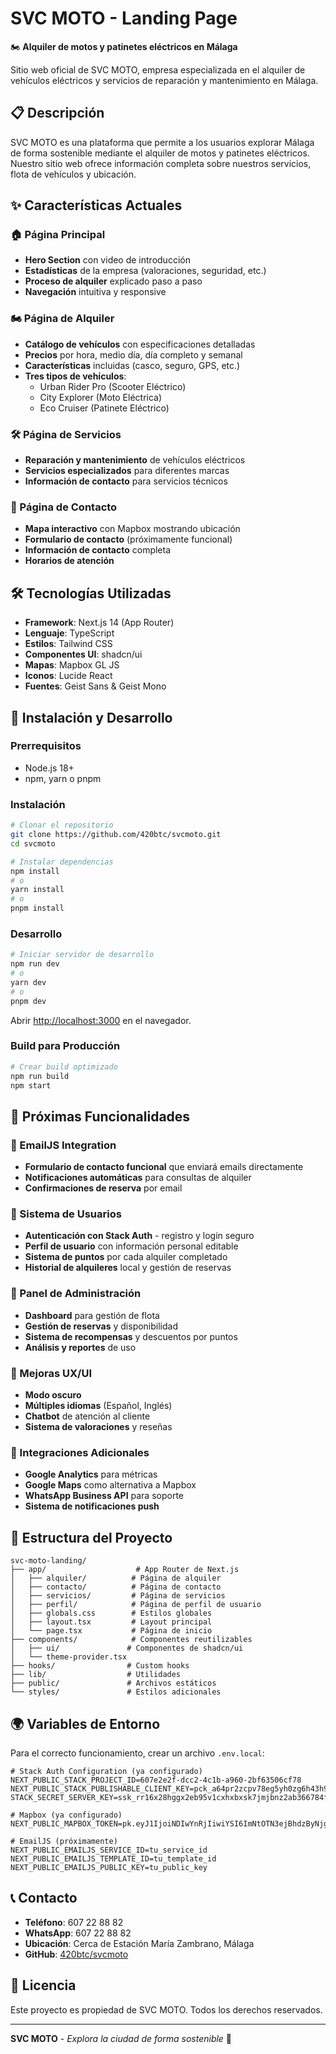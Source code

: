 # SVC MOTO - Landing Page

🏍️ **Alquiler de motos y patinetes eléctricos en Málaga**

Sitio web oficial de SVC MOTO, empresa especializada en el alquiler de vehículos eléctricos y servicios de reparación y mantenimiento en Málaga.

## 📋 Descripción

SVC MOTO es una plataforma que permite a los usuarios explorar Málaga de forma sostenible mediante el alquiler de motos y patinetes eléctricos. Nuestro sitio web ofrece información completa sobre nuestros servicios, flota de vehículos y ubicación.

## ✨ Características Actuales

### 🏠 Página Principal
- **Hero Section** con video de introducción
- **Estadísticas** de la empresa (valoraciones, seguridad, etc.)
- **Proceso de alquiler** explicado paso a paso
- **Navegación** intuitiva y responsive

### 🏍️ Página de Alquiler
- **Catálogo de vehículos** con especificaciones detalladas
- **Precios** por hora, medio día, día completo y semanal
- **Características** incluidas (casco, seguro, GPS, etc.)
- **Tres tipos de vehículos**:
  - Urban Rider Pro (Scooter Eléctrico)
  - City Explorer (Moto Eléctrica)
  - Eco Cruiser (Patinete Eléctrico)

### 🛠️ Página de Servicios
- **Reparación y mantenimiento** de vehículos eléctricos
- **Servicios especializados** para diferentes marcas
- **Información de contacto** para servicios técnicos

### 📍 Página de Contacto
- **Mapa interactivo** con Mapbox mostrando ubicación
- **Formulario de contacto** (próximamente funcional)
- **Información de contacto** completa
- **Horarios de atención**

## 🛠️ Tecnologías Utilizadas

- **Framework**: Next.js 14 (App Router)
- **Lenguaje**: TypeScript
- **Estilos**: Tailwind CSS
- **Componentes UI**: shadcn/ui
- **Mapas**: Mapbox GL JS
- **Iconos**: Lucide React
- **Fuentes**: Geist Sans & Geist Mono

## 🚀 Instalación y Desarrollo

### Prerrequisitos
- Node.js 18+ 
- npm, yarn o pnpm

### Instalación
```bash
# Clonar el repositorio
git clone https://github.com/420btc/svcmoto.git
cd svcmoto

# Instalar dependencias
npm install
# o
yarn install
# o
pnpm install
```

### Desarrollo
```bash
# Iniciar servidor de desarrollo
npm run dev
# o
yarn dev
# o
pnpm dev
```

Abrir [http://localhost:3000](http://localhost:3000) en el navegador.

### Build para Producción
```bash
# Crear build optimizado
npm run build
npm start
```

## 🔮 Próximas Funcionalidades

### 📧 EmailJS Integration
- **Formulario de contacto funcional** que enviará emails directamente
- **Notificaciones automáticas** para consultas de alquiler
- **Confirmaciones de reserva** por email

### 🔐 Sistema de Usuarios
- **Autenticación con Stack Auth** - registro y login seguro
- **Perfil de usuario** con información personal editable
- **Sistema de puntos** por cada alquiler completado
- **Historial de alquileres** local y gestión de reservas

### 🔐 Panel de Administración
- **Dashboard** para gestión de flota
- **Gestión de reservas** y disponibilidad
- **Sistema de recompensas** y descuentos por puntos
- **Análisis y reportes** de uso

### 🌟 Mejoras UX/UI
- **Modo oscuro**
- **Múltiples idiomas** (Español, Inglés)
- **Chatbot** de atención al cliente
- **Sistema de valoraciones** y reseñas

### 🔌 Integraciones Adicionales
- **Google Analytics** para métricas
- **Google Maps** como alternativa a Mapbox
- **WhatsApp Business API** para soporte
- **Sistema de notificaciones push**

## 📁 Estructura del Proyecto

```
svc-moto-landing/
├── app/                    # App Router de Next.js
│   ├── alquiler/          # Página de alquiler
│   ├── contacto/          # Página de contacto
│   ├── servicios/         # Página de servicios
│   ├── perfil/            # Página de perfil de usuario
│   ├── globals.css        # Estilos globales
│   ├── layout.tsx         # Layout principal
│   └── page.tsx           # Página de inicio
├── components/            # Componentes reutilizables
│   ├── ui/               # Componentes de shadcn/ui
│   └── theme-provider.tsx
├── hooks/                # Custom hooks
├── lib/                  # Utilidades
├── public/               # Archivos estáticos
└── styles/               # Estilos adicionales
```

## 🌍 Variables de Entorno

Para el correcto funcionamiento, crear un archivo `.env.local`:

```env
# Stack Auth Configuration (ya configurado)
NEXT_PUBLIC_STACK_PROJECT_ID=607e2e2f-dcc2-4c1b-a960-2bf63506cf78
NEXT_PUBLIC_STACK_PUBLISHABLE_CLIENT_KEY=pck_a64pr2zcpv78eg5yh0zg6h43h9saarp482c3q30f3z1d8
STACK_SECRET_SERVER_KEY=ssk_rr16x28hggx2eb95v1cxhxbxsk7jmjbnz2ab366784fdr

# Mapbox (ya configurado)
NEXT_PUBLIC_MAPBOX_TOKEN=pk.eyJ1IjoiNDIwYnRjIiwiYSI6ImNtOTN3ejBhdzByNjgycHF6dnVmeHl2ZTUifQ.Utq_q5wN6DHwpkn6rcpZdw

# EmailJS (próximamente)
NEXT_PUBLIC_EMAILJS_SERVICE_ID=tu_service_id
NEXT_PUBLIC_EMAILJS_TEMPLATE_ID=tu_template_id
NEXT_PUBLIC_EMAILJS_PUBLIC_KEY=tu_public_key
```

## 📞 Contacto

- **Teléfono**: 607 22 88 82
- **WhatsApp**: 607 22 88 82
- **Ubicación**: Cerca de Estación María Zambrano, Málaga
- **GitHub**: [420btc/svcmoto](https://github.com/420btc/svcmoto)

## 📄 Licencia

Este proyecto es propiedad de SVC MOTO. Todos los derechos reservados.

---

**SVC MOTO** - *Explora la ciudad de forma sostenible* 🌱